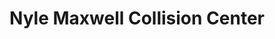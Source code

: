 ---
title: "Nyle Maxwell Collision Center"
url: /austin/nyle-maxwell-collision-center/
shop: Autowerkstatt
---